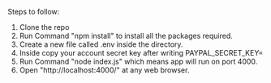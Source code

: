 Steps to follow:

1. Clone the repo
2. Run Command "npm install" to install all the packages required.
3. Create a new file called .env inside the directory.
4. Inside copy your account secret key after writing PAYPAL_SECRET_KEY=
3. Run Command "node index.js" which means app will run on port 4000.
4. Open "http://localhost:4000/" at any web browser.
